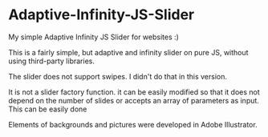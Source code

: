 # Adaptive-Infinity-JS-Slider
My simple Adaptive Infinity JS Slider for websites :)

This is a fairly simple, but adaptive and infinity slider on pure JS, without using third-party libraries.

The slider does not support swipes. I didn't do that in this version.

It is not a slider factory function.
it can be easily modified so that it does not depend on the number of slides or accepts an array of parameters as input. This can be easily done 

Elements of backgrounds and pictures were developed in Adobe Illustrator.
